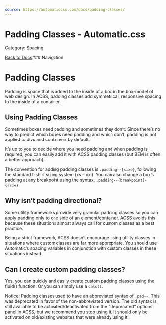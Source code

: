 ```yaml
---
source: https://automaticcss.com/docs/padding-classes/
---
```


# Padding Classes - Automatic.css

Category: Spacing

[Back to Docs](https://automaticcss.com/docs)### Navigation

# Padding Classes

Padding is space that is added to the inside of a box in the box-model of web design. In ACSS, padding classes add symmetrical, responsive spacing to the inside of a container.

## Using Padding Classes

Sometimes boxes need padding and sometimes they don’t. Since there’s no way to predict which boxes need padding and which don’t, padding is not applied to divs and containers by default.

It’s up to you to decide where you need padding and when padding is required, you can easily add it with ACSS padding classes  (but BEM is often a better approach).

The convention for adding padding classes is `.padding--{size}`, following the standard t-shirt sizing system (xs – xxl). You can also change a box’s padding at any breakpoint using the syntax, `.padding--{breakpoint}-{size}`.

## Why isn’t padding directional?

Some utility frameworks provide very granular padding classes so you can apply padding only to one side of an element/container. ACSS avoids this because these situations almost always call for custom classes as a best practice.

Being a strict framework, ACSS doesn’t encourage using utility classes in situations where custom classes are far more appropriate. You should use Automatic’s spacing variables in conjunction with custom classes in these situations instead.

## Can I create custom padding classes?

Yes, you can quickly and easily create custom padding classes using the fluid() function. Or you can simply use a `calc()`.

Notice: Padding classes used to have an abbreviated syntax of `.pad--`. This was deprecated in favor of the non-abbreviated version. The old syntax is still available to be activated/deactivated from the “Deprecated” options panel in ACSS, but we recommend you stop using it. It should only be activated on old/existing websites that were already using it.

